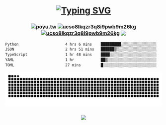<h1 align="center">
  <a href="https://git.io/typing-svg"><img src="https://readme-typing-svg.demolab.com?font=Dongle&size=50&pause=1000&color=9D80F7&height=100&lines=Hi+hi+Poyu+desu~+%E0%B8%85%CA%95%E2%80%A2%CC%AB%CD%A1%E2%80%A2;IECS+student+%E2%98%BE%CB%9A%E2%80%A7%C2%BA%C2%B7+;Nice+2+meet+u+(%E1%95%91%E1%97%A2%E1%93%AB%E2%88%97)%CB%92" alt="Typing SVG" /></a>
</h1>

<h3 align="center">
<a href="https://instagram.com/poyu.39" target="blank"><img align="center" src="https://raw.githubusercontent.com/rahuldkjain/github-profile-readme-generator/master/src/images/icons/Social/instagram.svg" alt="poyu.tw" height="30" width="40" /></a>
<a href="https://youtube.com/@poyu9239" target="blank"><img align="center" src="https://raw.githubusercontent.com/rahuldkjain/github-profile-readme-generator/master/src/images/icons/Social/youtube.svg" alt="ucso8lkqzr3q8i9pwb9m26kg" height="30" width="40" /></a>
<a href="https://home.gamer.com.tw/profile/index.php?owner=bruce9239" target="blank"><img align="center" src="https://cdn6.aptoide.com/imgs/e/f/a/efae200e586d616b816b01affb3e63d1_icon.png"" alt="ucso8lkqzr3q8i9pwb9m26kg" height="40" width="40" /></a>
<a href="https://www.buymeacoffee.com/poyu39"><img align="center" src="https://www.buymeacoffee.com/assets/img/custom_images/orange_img.png"></a>
</h3>

<!--START_SECTION:waka-->

```txt
Python                     4 hrs 6 mins    █████████░░░░░░░░░░░░░░░░   35.66 %
JSON                       2 hrs 51 mins   ██████▒░░░░░░░░░░░░░░░░░░   24.70 %
TypeScript                 1 hr 48 mins    ████░░░░░░░░░░░░░░░░░░░░░   15.66 %
YAML                       1 hr            ██▒░░░░░░░░░░░░░░░░░░░░░░   08.71 %
TOML                       27 mins         █░░░░░░░░░░░░░░░░░░░░░░░░   03.95 %
```

<!--END_SECTION:waka-->

<picture>
  <source media="(prefers-color-scheme: dark)" srcset="https://github.com/poyu39/poyu39/blob/output/github-contribution-grid-snake-dark.svg" />
  <source media="(prefers-color-scheme: light)" srcset="https://github.com/poyu39/poyu39/blob/output/github-contribution-grid-snake.svg" />
  <img alt="github-snake" src="https://github.com/poyu39/poyu39/blob/output/github-contribution-grid-snake.svg" />
</picture>


<h3 align="center"><img align="center" src="https://count.getloli.com/@poyu39?name=poyu39&theme=nixietube-1&padding=7&offset=0&align=top&scale=1&pixelated=1&darkmode=auto"></h3>


